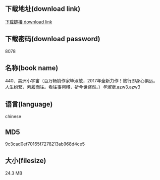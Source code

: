 ## 下载地址(download link)
[下载链接 download link](https://voluble-croquembouche-d321dc.netlify.app/?s=440%E3%80%81%E7%BE%8E%E6%B4%B2%E5%B0%8F%E5%AE%87%E5%AE%99%EF%BC%88%E7%99%BE%E4%B8%87%E7%95%85%E9%94%80%E4%BD%9C%E5%AE%B6%E6%AF%95%E6%B7%91%E6%95%8F%EF%BC%8C2017%E5%B9%B4%E5%85%A8%E6%96%B0%E5%8A%9B%E4%BD%9C%EF%BC%81%E6%97%85%E8%A1%8C%E5%8D%B3%E8%BA%AB%E5%BF%83%E4%BF%B1%E8%BF%9C%E3%80%82%E4%BA%BA%E7%94%9F%E7%BA%B7%E7%B9%81%EF%BC%8C%E7%B4%A0%E5%B1%A5%E8%80%8C%E5%BE%80%E3%80%82%E7%9C%8B%E5%BE%80%E4%BA%8B%E6%A0%A9%E6%A0%A9%EF%BC%8C%E7%A5%88%E4%BB%8A%E4%B8%96%E7%B2%B2%E7%84%B6%E3%80%82%EF%BC%89_%E6%AF%95%E6%B7%91%E6%95%8F_.azw3)

## 下载密码(download password)
8078

## 名称(book name)
440、美洲小宇宙（百万畅销作家毕淑敏，2017年全新力作！旅行即身心俱远。人生纷繁，素履而往。看往事栩栩，祈今世粲然。）_毕淑敏_.azw3.azw3

## 语言(language)
chinese

## MD5
9c3cad0ef70165f7278213ab968d4ce5

## 大小(filesize)
24.3 MB
